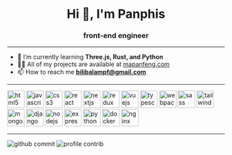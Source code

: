 
<h1 align="center">Hi 👋, I'm Panphis</h1>  
<h3 align="center">front-end engineer</h3>

---

- 🌱 I’m currently learning **Three.js, Rust, and Python**
- 👨‍💻 All of my projects are available at <a targte='_blank' href='https://mapanfeng.com/' title='mapanfeng.com'>mapanfeng.com</a>
- 📫 How to reach me **<a href="mailto:bilibalampf@gmail.com">bilibalampf@gmail.com</a>**

---

<a href="https://developer.mozilla.org/en-US/docs/Web/HTML" rel="nofollow"><img src="./icons/html5.svg" alt="html5" width="40" height="40" style="max-width: 100%;"></a>
<a href="https://developer.mozilla.org/en-US/docs/Web/JavaScript" rel="nofollow"><img src="./icons/javascript.svg" alt="javascript" width="40" height="40" style="max-width: 100%;"></a>
<a href="https://www.w3schools.com/css/" rel="nofollow"><img src="./icons/css3.svg" alt="css3" width="40" height="40" style="max-width: 100%;"></a>
<a href="https://reactjs.org/" rel="nofollow"><img src="./icons/react.svg" alt="react" width="40" height="40" style="max-width: 100%;"></a>
<a href="https://nextjs.org/" rel="nofollow"><img src="./icons/next.svg" alt="nextjs" width="40" height="40" style="max-width: 100%;"></a>
<a href="https://redux.js.org" rel="nofollow"><img src="./icons/redux.svg" alt="redux" width="40" height="40" style="max-width: 100%;"></a>
<a href="https://vuejs.org/" rel="nofollow"><img src="./icons/vuejs.svg" alt="vuejs" width="40" height="40" style="max-width: 100%;"></a>
<a href="https://www.typescriptlang.org/" rel="nofollow"><img src="./icons/typescript.svg" alt="typescript" width="40" height="40" style="max-width: 100%;"></a>
<a href="https://webpack.js.org" rel="nofollow"><img src="./icons/webpack.svg" alt="webpack" width="40" height="40" style="max-width: 100%;"></a>
<a href="https://sass-lang.com" rel="nofollow"><img src="./icons/sass.svg" alt="sass" width="40" height="40" style="max-width: 100%;"></a>
<a href="https://tailwindcss.com/" rel="nofollow"> <img src="./icons/tailwindcss.svg" alt="tailwind" width="40" height="40" style="max-width: 100%;"></a>
<a href="https://www.mongodb.com/" rel="nofollow"> <img src="./icons/mongodb.svg" alt="mongodb" width="40" height="40" style="max-width: 100%;"></a>
<a href="https://www.djangoproject.com/" rel="nofollow"> <img src="./icons/django.svg" alt="django" width="40" height="40" style="max-width: 100%;"></a>
<a href="https://nodejs.org" rel="nofollow"> <img src="./icons/nodejs.svg" alt="nodejs" width="40" height="40" style="max-width: 100%;"></a>
<a href="https://expressjs.com" rel="nofollow"> <img src="./icons/express.svg" alt="express" width="40" height="40" style="max-width: 100%;"></a>
<a href="https://www.python.org" rel="nofollow"> <img src="./icons/python.svg" alt="python" width="40" height="40" style="max-width: 100%;"></a>
<a href="https://www.docker.com/" rel="nofollow"> <img src="./icons/docker.svg" alt="docker" width="40" height="40" style="max-width: 100%;"></a>
<a href="https://www.nginx.com/" rel="nofollow"> <img src="./icons/nginx.svg" alt="nginx" width="40" height="40" style="max-width: 100%;"></a>

---

<picture>
  <source media="(prefers-color-scheme: light)" type="image/svg+xml" srcset="https://raw.githubusercontent.com/TheManNamedMa/TheManNamedMa/snake/github-snake.svg" alt="github commit" />
  <source media="(prefers-color-scheme: dark)" type="image/svg+xml" srcset="https://raw.githubusercontent.com/TheManNamedMa/TheManNamedMa/snake/github-snake-dark.svg?palette=github-dark" alt="github commit" />
  <img alt="github commit" src="https://raw.githubusercontent.com/TheManNamedMa/TheManNamedMa/snake/github-snake.svg" />
</picture>

<picture>
  <source media="(prefers-color-scheme: light)" type="image/svg+xml" srcset="https://raw.githubusercontent.com/TheManNamedMa/TheManNamedMa/profile-3d-contrib/profile-gitblock.svg" alt="profile contrib" />
  <source media="(prefers-color-scheme: dark)" type="image/svg+xml" srcset="https://raw.githubusercontent.com/TheManNamedMa/TheManNamedMa/profile-3d-contrib/profile-night-green.svg" alt="profile contrib" />
  <img alt="profile contrib" src="https://raw.githubusercontent.com/TheManNamedMa/TheManNamedMa/profile-3d-contrib/profile-gitblock.svg" />
</picture>
